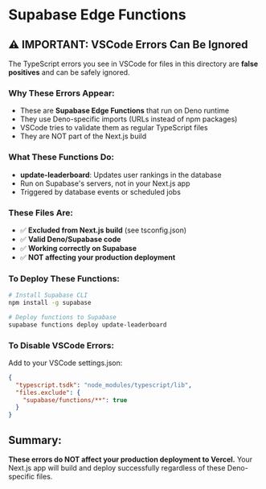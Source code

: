# Supabase Edge Functions

## ⚠️ IMPORTANT: VSCode Errors Can Be Ignored

The TypeScript errors you see in VSCode for files in this directory are **false positives** and can be safely ignored.

### Why These Errors Appear:
- These are **Supabase Edge Functions** that run on Deno runtime
- They use Deno-specific imports (URLs instead of npm packages)
- VSCode tries to validate them as regular TypeScript files
- They are NOT part of the Next.js build

### What These Functions Do:
- **update-leaderboard**: Updates user rankings in the database
- Run on Supabase's servers, not in your Next.js app
- Triggered by database events or scheduled jobs

### These Files Are:
- ✅ **Excluded from Next.js build** (see tsconfig.json)
- ✅ **Valid Deno/Supabase code**
- ✅ **Working correctly on Supabase**
- ✅ **NOT affecting your production deployment**

### To Deploy These Functions:
```bash
# Install Supabase CLI
npm install -g supabase

# Deploy functions to Supabase
supabase functions deploy update-leaderboard
```

### To Disable VSCode Errors:
Add to your VSCode settings.json:
```json
{
  "typescript.tsdk": "node_modules/typescript/lib",
  "files.exclude": {
    "supabase/functions/**": true
  }
}
```

## Summary:
**These errors do NOT affect your production deployment to Vercel.**
Your Next.js app will build and deploy successfully regardless of these Deno-specific files.
